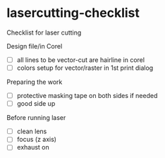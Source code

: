 lasercutting-checklist
======================

Checklist for laser cutting

Design file/in Corel
- [ ] all lines to be vector-cut are hairline in corel
- [ ] colors setup for vector/raster in 1st print dialog

Preparing the work
- [ ] protective masking tape on both sides if needed
- [ ] good side up

Before running laser
- [ ] clean lens
- [ ] focus (z axis)
- [ ] exhaust on
